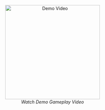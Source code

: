 <p align="center">
  <a href="Demo.mp4" target="_blank">
    <img src="screenshots/video-thumbnail.png" width="300" alt="Demo Video">
  </a>
  <br/>
  <em>Watch Demo Gameplay Video</em>
</p>
